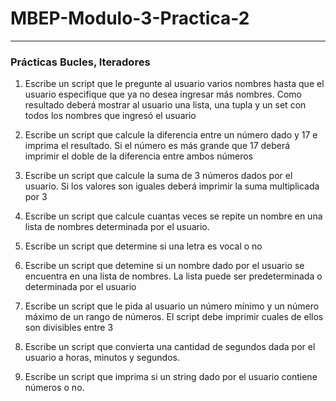 # MBEP-Modulo-3-Practica-2

---

### Prácticas Bucles, Iteradores

1. Escribe un script que le pregunte al usuario varios nombres hasta que el usuario especifique que ya no desea ingresar más nombres.
   Como resultado deberá mostrar al usuario una lista, una tupla y un set con todos los nombres que ingresó el usuario

2. Escribe un script que calcule la diferencia entre un número dado y 17 e imprima el resultado.
   Si el número es más grande que 17 deberá imprimir el doble de la diferencia entre ambos números

3. Escribe un script que calcule la suma de 3 números dados por el usuario.
   Si los valores son iguales deberá imprimir la suma multiplicada por 3

4. Escribe un script que calcule cuantas veces se repite un nombre en una lista de nombres determinada por el usuario.

5. Escribe un script que determine si una letra es vocal o no

6. Escribe un script que detemine si un nombre dado por el usuario se encuentra en una lista de nombres.
   La lista puede ser predeterminada o determinada por el usuario

7. Escribe un script que le pida al usuario un número mínimo y un número máximo de un rango de números.
   El script debe imprimir cuales de ellos son divisibles entre 3

8. Escribe un script que convierta una cantidad de segundos dada por el usuario a horas, minutos y segundos.

9. Escribe un script que imprima si un string dado por el usuario contiene números o no.
